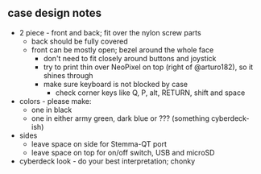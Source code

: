 ## case design notes

* 2 piece - front and back; fit over the nylon screw parts
  * back should be fully covered
  * front can be mostly open; bezel around the whole face
    * don't need to fit closely around buttons and joystick
    * try to print thin over NeoPixel on top (right of @arturo182), so it shines through
    * make sure keyboard is not blocked by case
      * check corner keys like Q, P, alt, RETURN, shift and space
* colors - please make:
  * one in black
  * one in either army green, dark blue or ??? (something cyberdeck-ish)
* sides
  * leave space on side for Stemma-QT port
  * leave space on top for on/off switch, USB and microSD
* cyberdeck look - do your best interpretation; chonky
